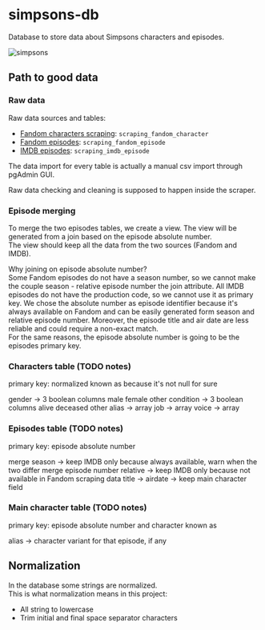 # simpsons-db

Database to store data about Simpsons characters and episodes.

![simpsons](https://user-images.githubusercontent.com/92382378/204278976-e3f2294b-27af-4e99-8766-64f8f10381d9.jpg)

## Path to good data

### Raw data

Raw data sources and tables:

- [Fandom characters scraping](https://github.com/EdoF0/simpsons-characters-scraper): `scraping_fandom_character`
- [Fandom episodes](https://github.com/pcavana/Data-Management): `scraping_fandom_episode`
- [IMDB episodes](https://github.com/jultsmbl/Simpsons_Scraper): `scraping_imdb_episode`

The data import for every table is actually a manual csv import through pgAdmin GUI.

Raw data checking and cleaning is supposed to happen inside the scraper.

### Episode merging

To merge the two episodes tables, we create a view. The view will be generated from a join based on the episode absolute number.  
The view should keep all the data from the two sources (Fandom and IMDB).

Why joining on episode absolute number?  
Some Fandom episodes do not have a season number, so we cannot make the couple season - relative episode number the join attribute.
All IMDB episodes do not have the production code, so we cannot use it as primary key.
We chose the absolute number as episode identifier because it's always available on Fandom and can be easily generated form season and relative episode number.
Moreover, the episode title and air date are less reliable and could require a non-exact match.  
For the same reasons, the episode absolute number is going to be the episodes primary key.

### Characters table (TODO notes)

primary key: normalized known as because it's not null for sure

gender -> 3 boolean columns male female other
condition -> 3 boolean columns alive deceased other
alias -> array
job -> array
voice -> array

### Episodes table (TODO notes)

primary key: episode absolute number

merge season -> keep IMDB only because always available, warn when the two differ
merge episode number relative -> keep IMDB only because not available in Fandom scraping data
title -> 
airdate -> 
keep main character field

### Main character table (TODO notes)

primary key: episode absolute number and character known as

alias -> character variant for that episode, if any

## Normalization

In the database some strings are normalized.  
This is what normalization means in this project:

- All string to lowercase
- Trim initial and final space separator characters
